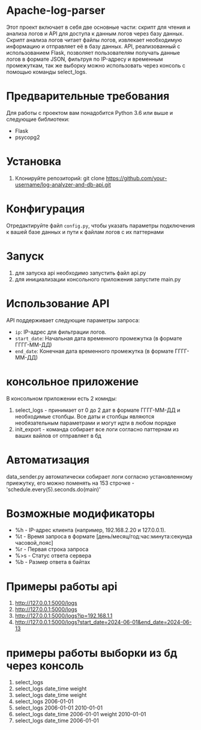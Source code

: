 # Apache-log-parser
Этот проект включает в себя две основные части: скрипт для чтения и анализа логов и API для доступа к данным логов через базу данных. Скрипт анализа логов читает файлы логов, извлекает необходимую информацию и отправляет её в базу данных. API, реализованный с использованием Flask, позволяет пользователям получать данные логов в формате JSON, фильтруя по IP-адресу и временным промежуткам, так же выборку можно использовать через консоль с помощью команды select_logs.

# Предварительные требования
Для работы с проектом вам понадобится Python 3.6 или выше и следующие библиотеки:
- Flask
- psycopg2

# Установка
1. Клонируйте репозиторий:
git clone https://github.com/your-username/log-analyzer-and-db-api.git

# Конфигурация
Отредактируйте файл `config.py`, чтобы указать параметры подключения к вашей базе данных и пути к файлам логов с их паттернами 

# Запуск
1) для запуска api необходимо запустить файл api.py
2) для инициализации консольного приложения запустите main.py

# Использование API

API поддерживает следующие параметры запроса:
- `ip`: IP-адрес для фильтрации логов.
- `start_date`: Начальная дата временного промежутка (в формате ГГГГ-ММ-ДД)
- `end_date`: Конечная дата временного промежутка (в формате ГГГГ-ММ-ДД)

# консольное приложение
В консольном приложении есть 2 комнды:
1) select_logs - принимает от 0 до 2 дат в формате ГГГГ-ММ-ДД и необходимые столбцы. Все даты и столбцы являются необязательным параметрами и могут идти в любом порядке
2) init_export - команда собирает все логи согласно паттернам из ваших вайлов от отправляет в бд

# Автоматизация
data_sender.py автоматически собирает логи согласно установленному приежутку, его можно поменять на 153 строчке - 'schedule.every(5).seconds.do(main)'



# Возможные модификаторы
- %h - IP-адрес клиента (например, 192.168.2.20 и 127.0.0.1).
- %t - Время запроса в формате [день/месяц/год:час:минута:секунда часовой_пояс]
- %r - Первая строка запроса
- %>s - Статус ответа сервера
- %b - Размер ответа в байтах

# Примеры работы api
1) http://127.0.0.1:5000/logs
2) http://127.0.0.1:5000/logs
3) http://127.0.0.1:5000/logs?ip=192.168.1.1
4) http://127.0.0.1:5000/logs?start_date=2024-06-01&end_date=2024-06-13


# примеры работы выборки из бд через консоль
1) select_logs
2) select_logs date_time weight
3) select_logs date_time weight
4) select_logs 2006-01-01
5) select_logs 2006-01-01 2010-01-01
6) select_logs date_time 2006-01-01 weight 2010-01-01
7) select_logs date_time 2006-01-01 

